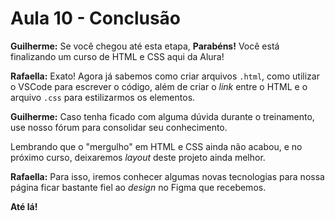# Aula 10 - Conclusão

**Guilherme:** Se você chegou até esta etapa, **Parabéns!** Você está finalizando um curso de HTML e CSS aqui da Alura!

**Rafaella:** Exato! Agora já sabemos como criar arquivos `.html`, como utilizar o VSCode para escrever o código, além de criar o *link* entre o HTML e o arquivo `.css` para estilizarmos os elementos.

**Guilherme:** Caso tenha ficado com alguma dúvida durante o treinamento, use nosso fórum para consolidar seu conhecimento.

Lembrando que o "mergulho" em HTML e CSS ainda não acabou, e no próximo curso, deixaremos *layout* deste projeto ainda melhor.

**Rafaella:** Para isso, iremos conhecer algumas novas tecnologias para nossa página ficar bastante fiel ao *design* no Figma que recebemos.

**Até lá!**
